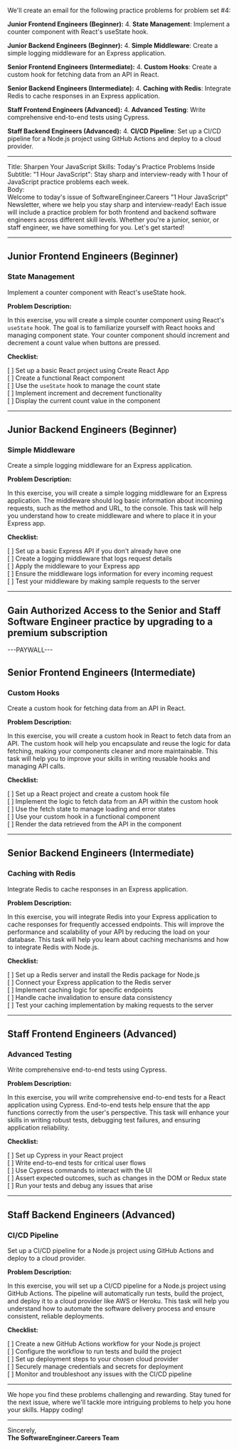 We'll create an email for the following practice problems for problem set #4:

**Junior Frontend Engineers (Beginner):**
4. **State Management**: Implement a counter component with React's useState hook.

**Junior Backend Engineers (Beginner):**
4. **Simple Middleware**: Create a simple logging middleware for an Express application.

**Senior Frontend Engineers (Intermediate):**
4. **Custom Hooks**: Create a custom hook for fetching data from an API in React.

**Senior Backend Engineers (Intermediate):**
4. **Caching with Redis**: Integrate Redis to cache responses in an Express application.

**Staff Frontend Engineers (Advanced):**
4. **Advanced Testing**: Write comprehensive end-to-end tests using Cypress.

**Staff Backend Engineers (Advanced):**
4. **CI/CD Pipeline**: Set up a CI/CD pipeline for a Node.js project using GitHub Actions and deploy to a cloud provider.

---

Title: Sharpen Your JavaScript Skills: Today's Practice Problems Inside  
Subtitle: "1 Hour JavaScript": Stay sharp and interview-ready with 1 hour of JavaScript practice problems each week.  
Body:  
Welcome to today's issue of SoftwareEngineer.Careers "1 Hour JavaScript" Newsletter, where we help you stay sharp and interview-ready! Each issue will include a practice problem for both frontend and backend software engineers across different skill levels. Whether you're a junior, senior, or staff engineer, we have something for you. Let's get started!

---

## Junior Frontend Engineers (Beginner)

### State Management

Implement a counter component with React's useState hook.

**Problem Description:**

In this exercise, you will create a simple counter component using React's `useState` hook. The goal is to familiarize yourself with React hooks and managing component state. Your counter component should increment and decrement a count value when buttons are pressed.

**Checklist:**

[ ] Set up a basic React project using Create React App  
[ ] Create a functional React component  
[ ] Use the `useState` hook to manage the count state  
[ ] Implement increment and decrement functionality  
[ ] Display the current count value in the component

---

## Junior Backend Engineers (Beginner)

### Simple Middleware

Create a simple logging middleware for an Express application.

**Problem Description:**

In this exercise, you will create a simple logging middleware for an Express application. The middleware should log basic information about incoming requests, such as the method and URL, to the console. This task will help you understand how to create middleware and where to place it in your Express app.

**Checklist:**

[ ] Set up a basic Express API if you don't already have one  
[ ] Create a logging middleware that logs request details  
[ ] Apply the middleware to your Express app  
[ ] Ensure the middleware logs information for every incoming request  
[ ] Test your middleware by making sample requests to the server

---

## Gain Authorized Access to the Senior and Staff Software Engineer practice by upgrading to a premium subscription

---PAYWALL---

## Senior Frontend Engineers (Intermediate)

### Custom Hooks

Create a custom hook for fetching data from an API in React.

**Problem Description:**

In this exercise, you will create a custom hook in React to fetch data from an API. The custom hook will help you encapsulate and reuse the logic for data fetching, making your components cleaner and more maintainable. This task will help you to improve your skills in writing reusable hooks and managing API calls.

**Checklist:**

[ ] Set up a React project and create a custom hook file  
[ ] Implement the logic to fetch data from an API within the custom hook  
[ ] Use the fetch state to manage loading and error states  
[ ] Use your custom hook in a functional component  
[ ] Render the data retrieved from the API in the component

---

## Senior Backend Engineers (Intermediate)

### Caching with Redis

Integrate Redis to cache responses in an Express application.

**Problem Description:**

In this exercise, you will integrate Redis into your Express application to cache responses for frequently accessed endpoints. This will improve the performance and scalability of your API by reducing the load on your database. This task will help you learn about caching mechanisms and how to integrate Redis with Node.js.

**Checklist:**

[ ] Set up a Redis server and install the Redis package for Node.js  
[ ] Connect your Express application to the Redis server  
[ ] Implement caching logic for specific endpoints  
[ ] Handle cache invalidation to ensure data consistency  
[ ] Test your caching implementation by making requests to the server

---

## Staff Frontend Engineers (Advanced)

### Advanced Testing

Write comprehensive end-to-end tests using Cypress.

**Problem Description:**

In this exercise, you will write comprehensive end-to-end tests for a React application using Cypress. End-to-end tests help ensure that the app functions correctly from the user's perspective. This task will enhance your skills in writing robust tests, debugging test failures, and ensuring application reliability.

**Checklist:**

[ ] Set up Cypress in your React project  
[ ] Write end-to-end tests for critical user flows  
[ ] Use Cypress commands to interact with the UI  
[ ] Assert expected outcomes, such as changes in the DOM or Redux state  
[ ] Run your tests and debug any issues that arise

---

## Staff Backend Engineers (Advanced)

### CI/CD Pipeline

Set up a CI/CD pipeline for a Node.js project using GitHub Actions and deploy to a cloud provider.

**Problem Description:**

In this exercise, you will set up a CI/CD pipeline for a Node.js project using GitHub Actions. The pipeline will automatically run tests, build the project, and deploy it to a cloud provider like AWS or Heroku. This task will help you understand how to automate the software delivery process and ensure consistent, reliable deployments.

**Checklist:**

[ ] Create a new GitHub Actions workflow for your Node.js project  
[ ] Configure the workflow to run tests and build the project  
[ ] Set up deployment steps to your chosen cloud provider  
[ ] Securely manage credentials and secrets for deployment  
[ ] Monitor and troubleshoot any issues with the CI/CD pipeline

---

We hope you find these problems challenging and rewarding. Stay tuned for the next issue, where we'll tackle more intriguing problems to help you hone your skills. Happy coding!

---

Sincerely,  
**The SoftwareEngineer.Careers Team**